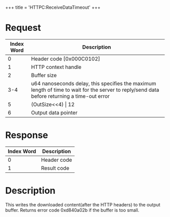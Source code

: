 +++
title = 'HTTPC:ReceiveDataTimeout'
+++

# Request

| Index Word | Description                                                                                                                                  |
|------------|----------------------------------------------------------------------------------------------------------------------------------------------|
| 0          | Header code \[0x000C0102\]                                                                                                                   |
| 1          | HTTP context handle                                                                                                                          |
| 2          | Buffer size                                                                                                                                  |
| 3-4        | u64 nanoseconds delay, this specifies the maximum length of time to wait for the server to reply/send data before returning a time-out error |
| 5          | (OutSize\<\<4) \| 12                                                                                                                         |
| 6          | Output data pointer                                                                                                                          |

# Response

| Index Word | Description |
|------------|-------------|
| 0          | Header code |
| 1          | Result code |

# Description

This writes the downloaded content(after the HTTP headers) to the output
buffer. Returns error code 0xd840a02b if the buffer is too small.
